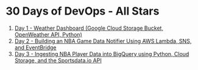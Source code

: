 # 30 Days of DevOps - All Stars

1. [Day 1 - Weather Dashboard (Google Cloud Storage Bucket, OpenWeather API, Python)](./Day_1/weather_dashboard/README.md)
2. [Day 2 - Building an NBA Game Data Notifier Using AWS Lambda, SNS, and EventBridge](./Day_2/NBA-Game-Data-Notifier/README.md)
3. [Day 3 - Ingesting NBA Player Data into BigQuery using Python, Cloud Storage, and the Sportsdata.io API](./Day_3/NBA-DataLake/README.md)